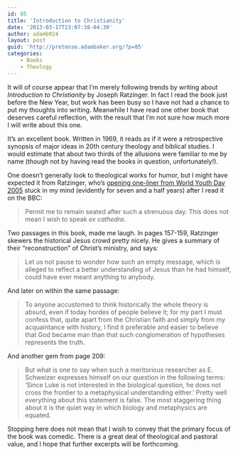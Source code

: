 ```yaml
---
id: 85
title: 'Introduction to Christianity'
date: '2013-03-17T23:07:38-04:30'
author: adamb924
layout: post
guid: 'http://pretense.adambaker.org/?p=85'
categories:
    - Books
    - Theology
---
```


It will of course appear that I’m merely following trends by writing about *Introduction to Christianity* by Joseph Ratzinger. In fact I read the book just before the New Year, but work has been busy so I have not had a chance to put my thoughts into writing. Meanwhile I have read one other book that deserves careful reflection, with the result that I’m not sure how much more I will write about this one.

It’s an excellent book. Written in 1969, it reads as if it were a retrospective synopsis of major ideas in 20th century theology and biblical studies. I would estimate that about two thirds of the allusions were familiar to me by name (though not by having read the books in question, unfortunately!).

One doesn’t generally look to theological works for humor, but I might have expected it from Ratzinger, who’s [opening one-liner from World Youth Day 2005](http://www.vatican.va/holy_father/benedict_xvi/speeches/2005/august/documents/hf_ben-xvi_spe_20050819_ecumenical-meeting_en.html) stuck in my mind (evidently for seven and a half years) after I read it on the BBC:

> Permit me to remain seated after such a strenuous day. This does not mean I wish to speak *ex cathedra*.

Two passages in this book, made me laugh. In pages 157-159, Ratzinger skewers the historical Jesus crowd pretty nicely. He gives a summary of their “reconstruction” of Christ’s ministry, and says:

> Let us not pause to wonder how such an empty message, which is alleged to reflect a better understanding of Jesus than he had himself, could have ever meant anything to anybody.

And later on within the same passage:

> To anyone accustomed to think historically the whole theory is absurd, even if today hordes of people believe it; for my part I must confess that, quite apart from the Christian faith and simply from my acquaintance with history, I find it preferable and easier to believe that God became man than that such conglomeration of hypotheses represents the truth.

And another gem from page 209:

> But what is one to say when such a meritorious researcher as E. Schweizer expresses himself on our question in the following terms: ‘Since Luke is not interested in the biological question, he does not cross the frontier to a metaphysical understanding either.’ Pretty well everything about this statement is false. The most staggering thing about it is the quiet way in which biology and metaphysics are equated.

Stopping here does not mean that I wish to convey that the primary focus of the book was comedic. There is a great deal of theological and pastoral value, and I hope that further excerpts will be forthcoming.